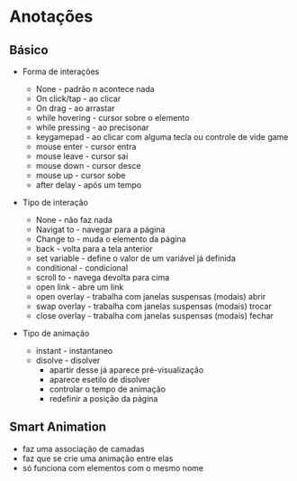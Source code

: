 # Anotações

## Básico

- Forma de interações 
    - None - padrão n acontece nada
    - On click/tap - ao clicar
    - On drag - ao arrastar
    - while hovering - cursor sobre o elemento
    - while pressing - ao precisonar
    - keygamepad - ao clicar com alguma tecla ou controle de vide game
    - mouse enter - cursor entra
    - mouse leave - cursor sai
    - mouse down - cursor desce
    - mouse up - cursor sobe
    - after delay - após um tempo

- Tipo de interação
    - None - não faz nada
    - Navigat to - navegar para a página
    - Change to - muda o elemento da página
    - back - volta para a tela anterior
    - set variable - define o valor de um variável já definida
    - conditional - condicional
    - scroll to - navega devolta para cima
    - open link - abre um link
    - open overlay - trabalha com janelas suspensas (modais) abrir
    - swap overlay - trabalha com janelas suspensas (modais) trocar
    - close overlay - trabalha com janelas suspensas (modais) fechar

- Tipo de animação
    - instant - instantaneo
    - disolve - disolver 
        - apartir desse já aparece pré-visualização 
        - aparece esetilo de disolver
        - controlar o tempo de animação
        - redefinir a posição da página

## Smart Animation

- faz uma associação de camadas
- faz que se crie uma animação entre elas
- só funciona com elementos com o mesmo nome 
